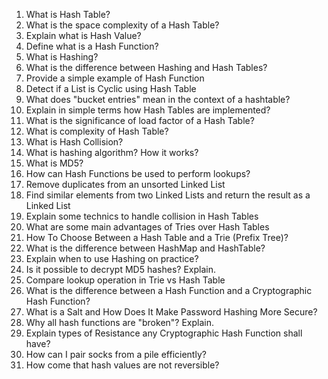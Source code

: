 1. What is Hash Table?
2. What is the space complexity of a Hash Table?
3. Explain what is Hash Value?
4. Define what is a Hash Function?
5. What is Hashing?
6. What is the difference between Hashing and Hash Tables?
7. Provide a simple example of Hash Function
8. Detect if a List is Cyclic using Hash Table
9. What does "bucket entries" mean in the context of a hashtable?
10. Explain in simple terms how Hash Tables are implemented?
11. What is the significance of load factor of a Hash Table?
12. What is complexity of Hash Table?
13. What is Hash Collision?
14. What is hashing algorithm? How it works?
15. What is MD5?
16. How can Hash Functions be used to perform lookups?
17. Remove duplicates from an unsorted Linked List
18. Find similar elements from two Linked Lists and return the result as a Linked List
19. Explain some technics to handle collision in Hash Tables
20. What are some main advantages of Tries over Hash Tables
21. How To Choose Between a Hash Table and a Trie (Prefix Tree)?
22. What is the difference between HashMap and HashTable?
23. Explain when to use Hashing on practice?
24. Is it possible to decrypt MD5 hashes? Explain.
25. Compare lookup operation in Trie vs Hash Table
26. What is the difference between a Hash Function and a Cryptographic Hash Function?
27. What is a Salt and How Does It Make Password Hashing More Secure?
28. Why all hash functions are "broken"? Explain.
29. Explain types of Resistance any Cryptographic Hash Function shall have?
30. How can I pair socks from a pile efficiently?
31. How come that hash values are not reversible?
